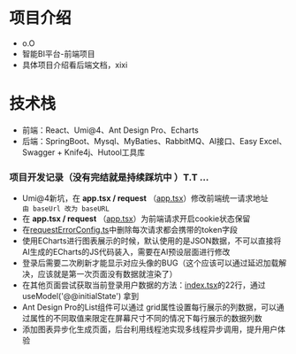# 项目介绍

- o.O
- 智能BI平台-前端项目
- 具体项目介绍看后端文档，xixi

# 技术栈

- 前端：React、Umi@4、Ant Design Pro、Echarts
- 后端：SpringBoot、Mysql、MyBaties、RabbitMQ、AI接口、Easy Excel、Swagger + Knife4j、Hutool工具库

### 项目开发记录（没有完结就是持续踩坑中 ）T.T ...

- Umi@4新坑，在 **app.tsx / request** （[app.tsx](src%2Fapp.tsx)）修改前端统一请求地址  
`由 baseUrl 改为 baseURL`
- 在 **app.tsx / request** （[app.tsx](src%2Fapp.tsx)）为前端请求开启cookie状态保留
- 在[requestErrorConfig.ts](src%2FrequestErrorConfig.ts)中删除每次请求都会携带的token字段
- 使用ECharts进行图表展示的时候，默认使用的是JSON数据，不可以直接将AI生成的ECharts的JS代码装入，需要在AI预设层面进行修改
- 登录后需要二次刷新才能显示对应头像的BUG（这个应该可以通过延迟加载解决，应该就是第一次页面没有数据就渲染了）
- 在其他页面尝试获取当前登录用户数据的方法：[index.tsx](src%2Fpages%2FMyChart%2Findex.tsx)的22行，通过 useModel('@@initialState') 拿到
- Ant Design Pro的List组件可以通过 grid属性设置每行展示的列数据，可以通过属性的不同取值来限定在屏幕尺寸不同的情况下每行展示的数据列数
- 添加图表异步化生成页面，后台利用线程池实现多线程异步调用，提升用户体验
